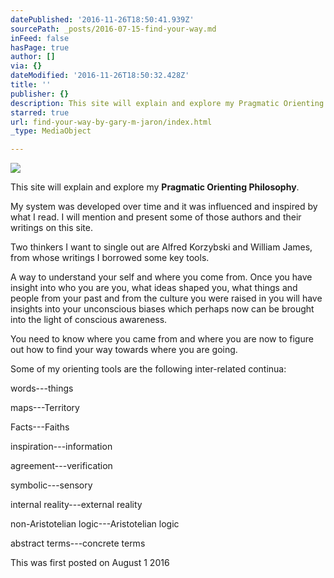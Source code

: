 ```yaml
---
datePublished: '2016-11-26T18:50:41.939Z'
sourcePath: _posts/2016-07-15-find-your-way.md
inFeed: false
hasPage: true
author: []
via: {}
dateModified: '2016-11-26T18:50:32.428Z'
title: ''
publisher: {}
description: This site will explain and explore my Pragmatic Orienting Philosophy.
starred: true
url: find-your-way-by-gary-m-jaron/index.html
_type: MediaObject

---
```

![](https://the-grid-user-content.s3-us-west-2.amazonaws.com/1e0bd432-970d-4463-b87f-973f0b252b60.jpg)

This site will explain and explore my **Pragmatic Orienting Philosophy**.

My system was developed over time and it was influenced and inspired by what I read. I will mention and present some of those authors and their writings on this site.

Two thinkers I want to single out are Alfred Korzybski and William James, from whose writings I borrowed some key tools.

A way to understand your self and where you come from. Once you have insight into who you are you, what ideas shaped you, what things and people from your past and from the culture you were raised in you will have insights into your unconscious biases which perhaps now can be brought into the light of conscious awareness.

You need to know where you came from and where you are now to figure out how to find your way towards where you are going.

Some of my orienting tools are the following inter-related continua:

words---things

maps---Territory

Facts---Faiths

inspiration---information

agreement---verification

symbolic---sensory

internal reality---external reality

non-Aristotelian logic---Aristotelian logic

abstract terms---concrete terms

This was first posted on August 1 2016